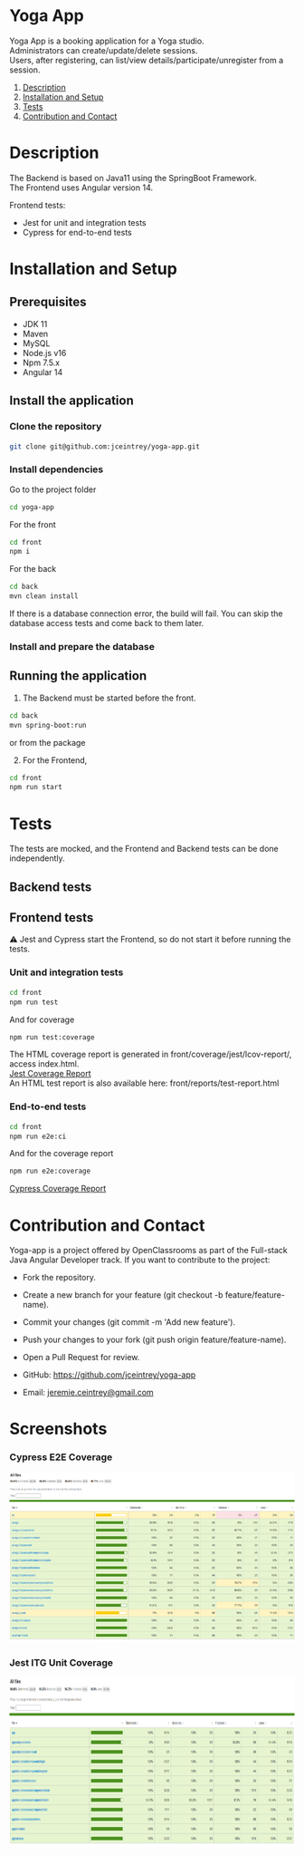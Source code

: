 # Yoga App

Yoga App is a booking application for a Yoga studio.  
Administrators can create/update/delete sessions.  
Users, after registering, can list/view details/participate/unregister from a session.

1. [Description](#description)
2. [Installation and Setup](#installation-and-setup)
3. [Tests](#tests)
4. [Contribution and Contact](#contribution-and-contact)

# Description

The Backend is based on Java11 using the SpringBoot Framework.  
The Frontend uses Angular version 14.

Frontend tests:

- Jest for unit and integration tests
- Cypress for end-to-end tests

# Installation and Setup

## Prerequisites

- JDK 11
- Maven
- MySQL
- Node.js v16
- Npm 7.5.x
- Angular 14

## Install the application

### Clone the repository

```bash
git clone git@github.com:jceintrey/yoga-app.git
```

### Install dependencies

Go to the project folder

```bash
cd yoga-app
```

For the front

```bash
cd front
npm i
```

For the back

```bash
cd back
mvn clean install
```

If there is a database connection error, the build will fail. You can skip the database access tests and come back to them later.

### Install and prepare the database

## Running the application

1. The Backend must be started before the front.

```bash
cd back
mvn spring-boot:run
```

or from the package

2. For the Frontend,

```bash
cd front
npm run start
```

# Tests

The tests are mocked, and the Frontend and Backend tests can be done independently.

## Backend tests

## Frontend tests

⚠️ Jest and Cypress start the Frontend, so do not start it before running the tests.

### Unit and integration tests

```bash
cd front
npm run test
```

And for coverage

```bash
npm run test:coverage
```

The HTML coverage report is generated in front/coverage/jest/lcov-report/, access index.html.  
[Jest Coverage Report](ressources/screenshots/front-unit-itg-coverage.png)  
An HTML test report is also available here: front/reports/test-report.html

### End-to-end tests

```bash
cd front
npm run e2e:ci
```

And for the coverage report

```bash
npm run e2e:coverage
```

[Cypress Coverage Report](ressources/screenshots/front-e2e-coverage-report.png)

# Contribution and Contact

Yoga-app is a project offered by OpenClassrooms as part of the Full-stack Java Angular Developer track. If you want to contribute to the project:

- Fork the repository.
- Create a new branch for your feature (git checkout -b feature/feature-name).
- Commit your changes (git commit -m 'Add new feature').
- Push your changes to your fork (git push origin feature/feature-name).
- Open a Pull Request for review.

- GitHub: https://github.com/jceintrey/yoga-app
- Email: jeremie.ceintrey@gmail.com

# Screenshots

### Cypress E2E Coverage

<img src="ressources/screenshots/front-e2e-coverage-report.png" alt="Cypress-e2e" height="300" />

### Jest ITG Unit Coverage

<img src="ressources/screenshots/front-unit-itg-coverage.png" alt="Jest-itg-unit" height="300" />
